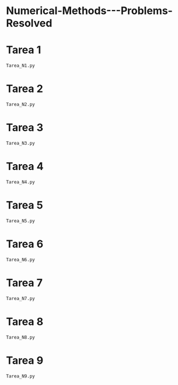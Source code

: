 # Numerical-Methods---Problems-Resolved

# Tarea 1

```
Tarea_N1.py
```





# Tarea 2


```
Tarea_N2.py
```


# Tarea 3


```
Tarea_N3.py
```


# Tarea 4


```
Tarea_N4.py
```


# Tarea 5


```
Tarea_N5.py
```


# Tarea 6


```
Tarea_N6.py
```


# Tarea 7

```
Tarea_N7.py
```


# Tarea 8


```
Tarea_N8.py
```


# Tarea 9


```
Tarea_N9.py
```



